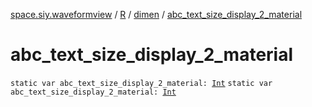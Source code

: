 [space.siy.waveformview](../../index.md) / [R](../index.md) / [dimen](index.md) / [abc_text_size_display_2_material](./abc_text_size_display_2_material.md)

# abc_text_size_display_2_material

`static var abc_text_size_display_2_material: `[`Int`](https://kotlinlang.org/api/latest/jvm/stdlib/kotlin/-int/index.html)
`static var abc_text_size_display_2_material: `[`Int`](https://kotlinlang.org/api/latest/jvm/stdlib/kotlin/-int/index.html)